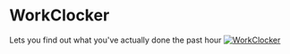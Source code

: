 # WorkClocker
Lets you find out what you've actually done the past hour
[![WorkClocker](http://imgur.com/5KIpIVg.png)](http://imgur.com/5KIpIVg)
